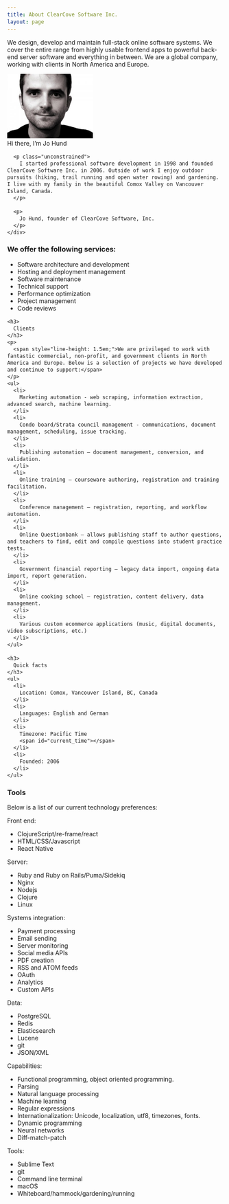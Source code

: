 ```yaml
---
title: About ClearCove Software Inc.
layout: page
---
```

<p class="lead unconstrained" style="text-align: left;">
  We design, develop and maintain full-stack online software systems. We cover the entire range from highly usable frontend apps to powerful back-end server software and everything in between. We are a global company, working with clients in North America and Europe.
</p>

<div class="row-fluid">
  <div class="span8 offset2">
    <div class="well">
      <div class="marginalia_right">
        <img class="img-polaroid" style="width: 200px;" alt="Jo Hund" src="/images/2008/07/portraitjo_medium-300x225.jpg" />
        <div class="img_caption">
          Hi there, I&#8217;m Jo Hund
        </div>
      </div>

      <p class="unconstrained">
        I started professional software development in 1998 and founded ClearCove Software Inc. in 2006. Outside of work I enjoy outdoor pursuits (hiking, trail running and open water rowing) and gardening. I live with my family in the beautiful Comox Valley on Vancouver Island, Canada. 
      </p>

      <p>
        Jo Hund, founder of ClearCove Software, Inc.
      </p>
    </div>
  </div>
</div>

<div class="row-fluid">
  <div class="span6">
    <h3>
      We offer the following services:
    </h3>
    <ul>
      <li>
        Software architecture and development
      </li>
      <li>
        Hosting and deployment management
      </li>
      <li>
        Software maintenance
      </li>
      <li>
        Technical support
      </li>
      <li>
        Performance optimization
      </li>
      <li>
        Project management
      </li>
      <li>
        Code reviews
      </li>
    </ul>

    <h3>
      Clients
    </h3>
    <p>
      <span style="line-height: 1.5em;">We are privileged to work with fantastic commercial, non-profit, and government clients in North America and Europe. Below is a selection of projects we have developed and continue to support:</span>
    </p>
    <ul>
      <li>
        Marketing automation - web scraping, information extraction, advanced search, machine learning.
      </li>
      <li>
        Condo board/Strata council management - communications, document management, scheduling, issue tracking.
      </li>
      <li>
        Publishing automation – document management, conversion, and validation.
      </li>
      <li>
        Online training – courseware authoring, registration and training facilitation.
      </li>
      <li>
        Conference management – registration, reporting, and workflow automation.
      </li>
      <li>
        Online Questionbank – allows publishing staff to author questions, and teachers to find, edit and compile questions into student practice tests.
      </li>
      <li>
        Government financial reporting – legacy data import, ongoing data import, report generation.
      </li>
      <li>
        Online cooking school – registration, content delivery, data management.
      </li>
      <li>
        Various custom ecommerce applications (music, digital documents, video subscriptions, etc.)
      </li>
    </ul>

    <h3>
      Quick facts
    </h3>
    <ul>
      <li>
        Location: Comox, Vancouver Island, BC, Canada
      </li>
      <li>
        Languages: English and German
      </li>
      <li>
        Timezone: Pacific Time
        <span id="current_time"></span>
      </li>
      <li>
        Founded: 2006
      </li>
    </ul>

  </div>

  <div class="span5 offset1">
    <h3>
      Tools
    </h3>
    <p>
      Below is a list of our current technology preferences:
    </p>
    <p>Front end:</p>
    <ul>
      <li>ClojureScript/re-frame/react</li>
      <li>HTML/CSS/Javascript</li>
      <li>React Native</li>
    </ul>
    <p>Server:</p>
    <ul>
      <li>Ruby and Ruby on Rails/Puma/Sidekiq</li>
      <li>Nginx</li>
      <li>Nodejs</li>
      <li>Clojure</li>
      <li>Linux</li>
    </ul>
    <p>Systems integration:</p>
    <ul>
      <li>Payment processing</li>
      <li>Email sending</li>
      <li>Server monitoring</li>
      <li>Social media APIs</li>
      <li>PDF creation</li>
      <li>RSS and ATOM feeds</li>
      <li>OAuth</li>
      <li>Analytics</li>
      <li>Custom APIs</li>
    </ul>
    <p>Data:</p>
    <ul>
      <li>PostgreSQL</li>
      <li>Redis</li>
      <li>Elasticsearch</li>
      <li>Lucene</li>
      <li>git</li>
      <li>JSON/XML</li>
    </ul>
    <p>Capabilities:</p>
    <ul>
      <li>Functional programming, object oriented programming.</li>
      <li>Parsing</li>
      <li>Natural language processing</li>
      <li>Machine learning</li>
      <li>Regular expressions</li>
      <li>Internationalization: Unicode, localization, utf8, timezones, fonts.</li>
      <li>Dynamic programming</li>
      <li>Neural networks</li>
      <li>Diff-match-patch</li>
    </ul>
    <p>Tools:</p>
    <ul>
      <li>Sublime Text</li>
      <li>git</li>
      <li>Command line terminal</li>
      <li>macOS</li>
      <li>Whiteboard/hammock/gardening/running</li>
    </ul>
  </div>
</div>
<script src="/script/moment.min.js"></script>
<script src="/script/moment-timezone-with-data.min.js"></script>
<script>
  function renderCurTime() {
    document.getElementById("current_time").innerHTML=(
      "(" + 
      moment().tz('America/Vancouver').format('h:mm a') +
      ")"
    ); 
  };
  renderCurTime();
  setInterval(renderCurTime, 30000);
</script>

